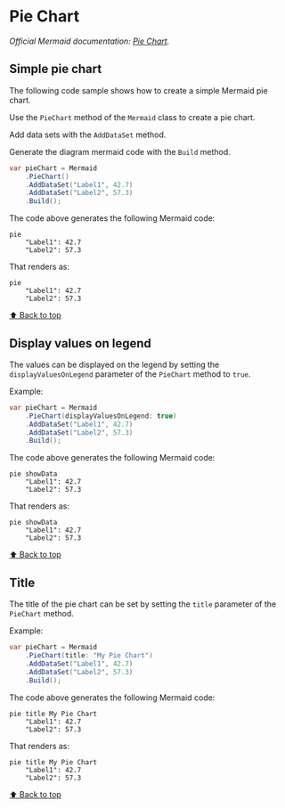 # Pie Chart<!-- omit from toc -->

*Official Mermaid documentation: [Pie Chart](https://mermaid.js.org/syntax/pie.html).*

## Simple pie chart

The following code sample shows how to create a simple Mermaid pie chart.

Use the `PieChart` method of the `Mermaid` class to create a pie chart.

Add data sets with the `AddDataSet` method.

Generate the diagram mermaid code with the `Build` method.

```csharp
var pieChart = Mermaid
    .PieChart()
    .AddDataSet("Label1", 42.7)
    .AddDataSet("Label2", 57.3)
    .Build();
```

The code above generates the following Mermaid code:

```text
pie
    "Label1": 42.7
    "Label2": 57.3
```

That renders as:

```mermaid
pie
    "Label1": 42.7
    "Label2": 57.3
```

[⬆ Back to top](#pie-chart)

## Display values on legend

The values can be displayed on the legend by setting the `displayValuesOnLegend` parameter of the `PieChart` method to `true`.

Example:

```csharp
var pieChart = Mermaid
    .PieChart(displayValuesOnLegend: true)
    .AddDataSet("Label1", 42.7)
    .AddDataSet("Label2", 57.3)
    .Build();
```

The code above generates the following Mermaid code:

```text
pie showData
    "Label1": 42.7
    "Label2": 57.3
```

That renders as:

```mermaid
pie showData
    "Label1": 42.7
    "Label2": 57.3
```

[⬆ Back to top](#pie-chart)

## Title

The title of the pie chart can be set by setting the `title` parameter of the `PieChart` method.

Example:

```csharp
var pieChart = Mermaid
    .PieChart(title: "My Pie Chart")
    .AddDataSet("Label1", 42.7)
    .AddDataSet("Label2", 57.3)
    .Build();
```

The code above generates the following Mermaid code:

```text
pie title My Pie Chart
    "Label1": 42.7
    "Label2": 57.3
```

That renders as:

```mermaid
pie title My Pie Chart
    "Label1": 42.7
    "Label2": 57.3
```

[⬆ Back to top](#pie-chart)